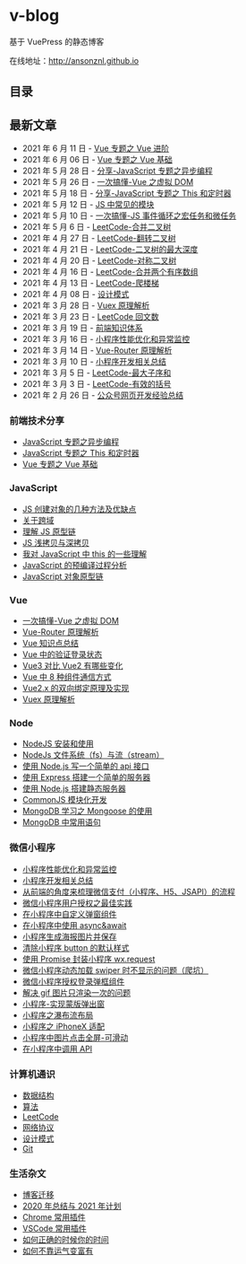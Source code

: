 # v-blog

基于 VuePress 的静态博客

在线地址：http://ansonznl.github.io

## 目录

## 最新文章

- 2021 年 6 月 11 日 - [Vue 专题之 Vue 进阶](/docs/articles/Share/Vue专题之Vue进阶.md)
- 2021 年 6 月 06 日 - [Vue 专题之 Vue 基础](/docs/articles/Share/Vue专题之Vue基础.md)
- 2021 年 5 月 28 日 - [分享-JavaScript 专题之异步编程](/docs/articles/Share/JavaScript专题之异步编程.md)
- 2021 年 5 月 26 日 - [一次搞懂-Vue 之虚拟 DOM](/docs/articles/Vue/一次搞懂-Vue之虚拟DOM.md)
- 2021 年 5 月 18 日 - [分享-JavaScript 专题之 This 和定时器](/docs/articles/Share/JavaScript专题之This和定时器.md)
- 2021 年 5 月 12 日 - [JS 中常见的模块](/docs/articles/JavaScript/JS中常见的模块.md)
- 2021 年 5 月 10 日 - [一次搞懂-JS 事件循环之宏任务和微任务](/docs/articles/JavaScript/一次搞懂-JS事件循环之宏任务和微任务.md)
- 2021 年 5 月 6 日 - [LeetCode-合并二叉树](/docx/computer-base/LeetCode/合并二叉树.md)
- 2021 年 4 月 27 日 - [LeetCode-翻转二叉树](/docx/computer-base/LeetCode/翻转二叉树.md)
- 2021 年 4 月 21 日 - [LeetCode-二叉树的最大深度](/docx/computer-base/LeetCode/二叉树的最大深度.md)
- 2021 年 4 月 20 日 - [LeetCode-对称二叉树](/docx/computer-base/LeetCode/对称二叉树.md)
- 2021 年 4 月 16 日 - [LeetCode-合并两个有序数组](/docx/computer-base/LeetCode/合并两个有序数组.md)
- 2021 年 4 月 13 日 - [LeetCode-爬楼梯](/docx/computer-base/LeetCode/爬楼梯.md)
- 2021 年 4 月 08 日 - [设计模式](/computer-base/设计模式.md)
- 2021 年 3 月 28 日 - [Vuex 原理解析](/docs/articles/Vue/Vuex原理解析.md)
- 2021 年 3 月 23 日 - [LeetCode 回文数](/computer-base/LeetCode/回文数.md)
- 2021 年 3 月 19 日 - [前端知识体系](/docs/articles/KnowledgeSystem/.md)
- 2021 年 3 月 16 日 - [小程序性能优化和异常监控](/docs/articles/WeApp/小程序性能优化和异常监控.md)
- 2021 年 3 月 14 日 - [Vue-Router 原理解析](/docs/articles/Vue/Vue-Router原理解析.md)
- 2021 年 3 月 10 日 - [小程序开发相关总结](/docs/articles/WeApp/小程序开发相关总结.md)
- 2021 年 3 月 5 日 - [LeetCode-最大子序和](/docx/computer-base/LeetCode/最大子序和.md)
- 2021 年 3 月 3 日 - [LeetCode-有效的括号](/docx/computer-base/LeetCode/有效的括号.md)
- 2021 年 2 月 26 日 - [公众号网页开发经验总结](/docs/articles/WeApp/公众号网页开发经验总结.md)

### 前端技术分享

- [JavaScript 专题之异步编程](/docs/articles/Share/JavaScript专题之异步编程.md)
- [JavaScript 专题之 This 和定时器](/docs/articles/Share/JavaScript专题之This和定时器.md)
- [Vue 专题之 Vue 基础](/docs/articles/Share/ue专题之Vue基础.md)

### JavaScript

- [JS 创建对象的几种方法及优缺点](/docs/articles/JavaScript/创建对象的几种方法及优缺点.md)
- [关于跨域](/docs/articles/JavaScript/关于跨域.md)
- [理解 JS 原型链](/docs/articles/JavaScript/理解JS原型链.md)
- [JS 浅拷贝与深拷贝](/docs/articles/JavaScript/JS浅拷贝与深拷贝.md)
- [我对 JavaScript 中 this 的一些理解](/docs/articles/JavaScript/我对JavaScript中this的一些理解.md)
- [JavaScript 的预编译过程分析](/docs/articles/JavaScript/JavaScript的预编译过程分析.md)
- [JavaScript 对象原型链](/docs/articles/JavaScript/JavaScript对象原型链.md)

### Vue

- [一次搞懂-Vue 之虚拟 DOM](/docs/articles/JavaScript/一次搞懂-Vue之虚拟DOM.md)
- [Vue-Router 原理解析](/docs/articles/Vue/Vue-Router原理解析.md)
- [Vue 知识点总结](/docs/articles/Vue/Vue知识点总结.md)
- [Vue 中的验证登录状态](/docs/articles/Vue/Vue中的验证登录状态.md)
- [Vue3 对比 Vue2 有哪些变化](/docs/articles/Vue/Vue3对比Vue2有哪些变化.md)
- [Vue 中 8 种组件通信方式](/docs/articles/Vue/Vue中8种组件通信方式.md)
- [Vue2.x 的双向绑定原理及实现](/docs/articles/Vue/Vue2.x的双向绑定原理及实现.md)
- [Vuex 原理解析](/docs/articles/Vue/Vuex原理解析.md)

### Node

- [NodeJS 安装和使用](/docs/articles/Node/NodeJS安装和使用.md)
- [NodeJs 文件系统（fs）与流（stream）](/docs/articles/Node/NodeJs文件系统（fs）与流（stream）.md)
- [使用 Node.js 写一个简单的 api 接口](/docs/articles/Node/使用Node.js写一个简单的api接口.md)
- [使用 Express 搭建一个简单的服务器](/docs/articles/Node/使用Express搭建一个简单的服务器.md)
- [使用 Node.js 搭建静态服务器](/docs/articles/Node/使用Node.js搭建静态服务器.md)
- [CommonJS 模块化开发](/docs/articles/Node/CommonJS模块化开发.md)
- [MongoDB 学习之 Mongoose 的使用](/docs/articles/Node/MongoDB学习之Mongoose的使用.md)
- [MongoDB 中常用语句](/docs/articles/Node/MongoDB中常用语句.md)

### 微信小程序

- [小程序性能优化和异常监控](/docs/articles/WeApp/小程序性能优化和异常监控.md)
- [小程序开发相关总结](/docs/articles/WeApp/小程序开发相关总结.md)
- [从前端的角度来梳理微信支付（小程序、H5、JSAPI）的流程](/docs/articles/WeApp/从前端的角度来梳理微信支付（小程序、H5、JSAPI）的流程.md)
- [微信小程序用户授权之最佳实践](/docs/articles/WeApp/微信小程序用户授权之最佳实践.md)
- [在小程序中自定义弹窗组件](/docs/articles/WeApp/在小程序中自定义弹窗组件.md)
- [在小程序中使用 async&await](/docs/articles/WeApp/在小程序中使用async&await.md)
- [小程序生成海报图片并保存](/docs/articles/WeApp/小程序生成海报图片并保存.md)
- [清除小程序 button 的默认样式](/docs/articles/WeApp/清除小程序button的默认样式.md)
- [使用 Promise 封装小程序 wx.request](/docs/articles/WeApp/使用Promise封装小程序wx.request.md)
- [微信小程序动态加载 swiper 时不显示的问题（爬坑）](/docs/articles/WeApp/微信小程序动态加载swiper时不显示的问题（爬坑）.md)
- [微信小程序授权登录弹框组件](/docs/articles/WeApp/微信小程序授权登录弹框组件.md)
- [解决 gif 图片只渲染一次的问题](/docs/articles/WeApp/解决gif图片只渲染一次的问题.md)
- [小程序-实现蒙版弹出窗](/docs/articles/WeApp/小程序-实现蒙版弹出窗.md)
- [小程序之瀑布流布局](/docs/articles/WeApp/小程序之瀑布流布局.md)
- [小程序之 iPhoneX 适配](/docs/articles/WeApp/小程序之iPhoneX适配.md)
- [小程序中图片点击全屏-可滑动](/docs/articles/WeApp/小程序中图片点击全屏-可滑动.md)
- [在小程序中调用 API](/docs/articles/WeApp/在小程序中调用API.md)

### 计算机通识

- [数据结构](/docs/computer-base/数据结构.md)
- [算法](/docs/computer-base/算法.md)
- [LeetCode](/docs/computer-base/LeetCode/两数之和.md)
- [网络协议](/docs/computer-base/网络协议.md)
- [设计模式](/docs/computer-base/设计模式.md)
- [Git](/docs/computer-base/Git.md)

### 生活杂文

- [博客迁移](/docs/life-essay/把博客从Hexo迁移至VuePress.md)
- [2020 年总结与 2021 年计划](/docs/life-essay/2020年总结与2021年计划.md)
- [Chrome 常用插件](/docs/life-essay/Chrome常用插件.md)
- [VSCode 常用插件](/docs/life-essay/VSCode常用插件.md)
- [如何正确的时候你的时间](https://github.com/KieSun/Dream/issues/4)
- [如何不靠运气变富有](https://github.com/AnsonZnl/how-to-get-rich-without-getting-lucky)
